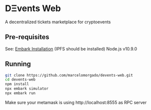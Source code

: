 # D&#926;vents Web

A decentralized tickets marketplace for cryptoevents

## Pre-requisites

See: [Embark Installation](https://embark.status.im/docs/index.html) (IPFS should be installed)
Node.js v10.9.0

## Running

```sh
git clone https://github.com/marcelomorgado/devents-web.git
cd devents-web
npm install
npx embark simulator
npx embark run
```
Make sure your metamask is using http://localhost:8555 as RPC server
